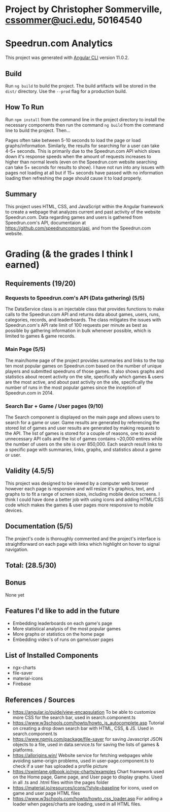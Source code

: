 # Project by Christopher Sommerville, cssommer@uci.edu, 50164540

# Speedrun.com Analytics

This project was generated with [Angular CLI](https://github.com/angular/angular-cli) version 11.0.2.

## Build

Run `ng build` to build the project. The build artifacts will be stored in the `dist/` directory. Use the `--prod` flag for a production build.

## How To Run
Run `npm install` from the command line in the project directory to install the necessary components then run the command `ng build` from the command line to build the project. Then...

Pages often take between 5-10 seconds to load the page or load graphs/information. Similarly, the results for searching for a user can take 4-5+ seconds. This is primarily due to the Speedrun.com API which slows down it's response speeds when the amount of requests increases to higher than normal levels (even on the Speedrun.com website searching can take 5+ seconds for results to show). I have not run into any issues with pages not loading at all but if 15+ seconds have passed with no information loading then refreshing the page should cause it to load properly.

## Summary
This project uses HTML, CSS, and JavaScript within the Angular framework to create a webpage that analyzes current and past activity of the website Speedrun.com. Data regarding games and users is gathered from Speedrun.com's API, documentaion at https://github.com/speedruncomorg/api, and from the Speedrun.com website.

# Grading (& the grades I think I earned)

## Requirements (19/20)

### Requests to Speedrun.com's API (Data gathering) (5/5)
The DataService class is an injectable class that provides functions to make calls to the Speedrun.com API and returns data about games, users, runs, categories, records, and leaderboards. The class mitigates the issues with Speedrun.com's API rate limit of 100 requests per minute as best as possible by gathering information in bulk whenever possible, which is limited to games & game records.

### Main Page (5/5)
The main/home page of the project provides summaries and links to the top ten most popular games on Speedrun.com based on the number of unique players and submitted speedruns of those games. It also shows graphs and statistics about recent activity on the site, specifically which games & users are the most active, and about past activity on the site, specifically the number of runs in the most popular games since the inception of Speedrun.com in 2014.

### Search Bar + Game / User pages (9/10)
The Search component is displayed on the main page and allows users to search for a game or user. Game results are generated by referencing the stored list of games and user results are generated by making requests to the API. The list of games is stored for a couple of reasons, one to avoid unnecessary API calls and the list of games contains ~20,000 entires while the number of users on the site is over 850,000. Each search result links to a specific page with summaries, links, graphs, and statistics about a game or user.

## Validity (4.5/5)
This project was designed to be viewed by a computer web browser however each page is responsive and will resize it's graphics, text, and graphs to to fit a range of screen sizes, including mobile device screens. I think I could have done a better job with using icons and adding HTML/CSS code which makes the games & user pages more responsive to mobile devices. 

## Documentation (5/5)
The project's code is thoroughly commented and the project's interface is straightforward on each page with links which highlight on hover to signal navigation.

## Total: (28.5/30)

## Bonus

None yet

## Features I'd like to add in the future
- Embedding leaderboards on each game's page
- More statistical analysis of the most popular games
- More graphs or statistics on the home page
- Embedding video's of runs on game/user pages

## List of Installed Components
- ngx-charts
- file-saver
- material-icons
- Firebase

## References / Sources
- https://angular.io/guide/view-encapsulation To be able to customize more CSS for the search bar, used in search.component.ts
- https://www.w3schools.com/howto/howto_js_autocomplete.asp Tutorial on creating a drop down search bar with HTML, CSS, & JS. Used in search.component.ts
- https://www.npmjs.com/package/file-saver for saving Javascript JSON objects to a file, used in data.service.ts for saving the lists of games & platforms.
- https://allorigins.win/ Website service for fetching webpages while avoiding same-origin problems, used in user-page.component.ts to check if a user has uploaded a profile picture
- https://swimlane.gitbook.io/ngx-charts/examples Chart framework used on the Home page, Game page, and User page to display graphs. Used in all .ts and .html files within the pages folder
- https://material.io/resources/icons/?style=baseline for icons, used on game and user page HTML files
- https://www.w3schools.com/howto/howto_css_loader.asp For adding a loader when pages/charts are loading, used in all HTML files.